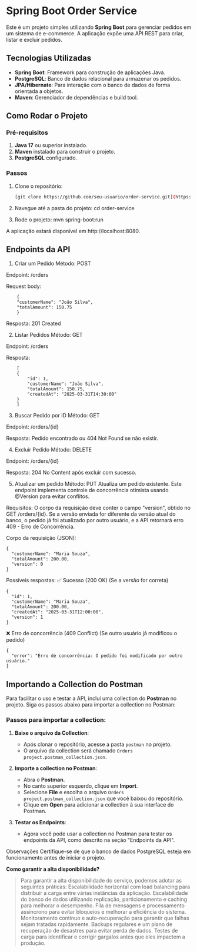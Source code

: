 # Spring Boot Order Service

Este é um projeto simples utilizando **Spring Boot** para gerenciar pedidos em um sistema de e-commerce. A aplicação expõe uma API REST para criar, listar e excluir pedidos.

## Tecnologias Utilizadas

- **Spring Boot**: Framework para construção de aplicações Java.
- **PostgreSQL**: Banco de dados relacional para armazenar os pedidos.
- **JPA/Hibernate**: Para interação com o banco de dados de forma orientada a objetos.
- **Maven**: Gerenciador de dependências e build tool.

## Como Rodar o Projeto

### Pré-requisitos

1. **Java 17** ou superior instalado.
2. **Maven** instalado para construir o projeto.
3. **PostgreSQL** configurado.

### Passos

1. Clone o repositório:
   ```bash
   [git clone https://github.com/seu-usuario/order-service.git](https://github.com/DiCarvalho1/order-service.git)

2. Navegue até a pasta do projeto:
    cd order-service

3. Rode o projeto:
    mvn spring-boot:run

A aplicação estará disponível em http://localhost:8080.

## Endpoints da API

1. Criar um Pedido
Método: POST

Endpoint: /orders

Request body:
```
    {
    "customerName": "João Silva",
    "totalAmount": 150.75
    }
```

Resposta: 201 Created

2. Listar Pedidos
Método: GET

Endpoint: /orders

Resposta:
```
    [
    {
        "id": 1,
        "customerName": "João Silva",
        "totalAmount": 150.75,
        "createdAt": "2025-03-31T14:30:00"
    }
    ]
```

3. Buscar Pedido por ID
Método: GET

Endpoint: /orders/{id}

Resposta: Pedido encontrado ou 404 Not Found se não existir.

4. Excluir Pedido
Método: DELETE

Endpoint: /orders/{id}

Resposta: 204 No Content após excluir com sucesso.

5. Atualizar um pedido
Método: PUT
Atualiza um pedido existente. Este endpoint implementa controle de concorrência otimista usando @Version para evitar conflitos.

Requisitos:
O corpo da requisição deve conter o campo "version", obtido no GET /orders/{id}.
Se a versão enviada for diferente da versão atual do banco, o pedido já foi atualizado por outro usuário, e a API retornará erro 409 - Erro de Concorrência.

Corpo da requisição (JSON):
```
{
  "customerName": "Maria Souza",
  "totalAmount": 200.00,
  "version": 0
}
```

Possíveis respostas:
✅ Sucesso (200 OK) (Se a versão for correta)
```
{
  "id": 1,
  "customerName": "Maria Souza",
  "totalAmount": 200.00,
  "createdAt": "2025-03-31T12:00:00",
  "version": 1
}
```

❌ Erro de concorrência (409 Conflict) (Se outro usuário já modificou o pedido)
```
{
  "error": "Erro de concorrência: O pedido foi modificado por outro usuário."
}
```

## Importando a Collection do Postman

Para facilitar o uso e testar a API, incluí uma collection do **Postman** no projeto. Siga os passos abaixo para importar a collection no Postman:

### Passos para importar a collection:

1. **Baixe o arquivo da Collection**:
   - Após clonar o repositório, acesse a pasta `postman` no projeto.
   - O arquivo da collection será chamado `Orders project.postman_collection.json`.

2. **Importe a collection no Postman**:
   - Abra o **Postman**.
   - No canto superior esquerdo, clique em **Import**.
   - Selecione **File** e escolha o arquivo `Orders project.postman_collection.json` que você baixou do repositório.
   - Clique em **Open** para adicionar a collection à sua interface do Postman.

3. **Testar os Endpoints**:
   - Agora você pode usar a collection no Postman para testar os endpoints da API, como descrito na seção "Endpoints da API".

Observações
Certifique-se de que o banco de dados PostgreSQL esteja em funcionamento antes de iniciar o projeto.

**Como garantir a alta disponibilidade?**
> Para garantir a alta disponibilidade do serviço, podemos adotar as seguintes práticas:
> Escalabilidade horizontal com load balancing para distribuir a carga entre várias instâncias da aplicação.
> Escalabilidade do banco de dados utilizando replicação, particionamento e caching para melhorar o desempenho.
> Fila de mensagens e processamento assíncrono para evitar bloqueios e melhorar a eficiência do sistema.
> Monitoramento contínuo e auto-recuperação para garantir que falhas sejam tratadas rapidamente.
> Backups regulares e um plano de recuperação de desastres para evitar perda de dados.
> Testes de carga para identificar e corrigir gargalos antes que eles impactem a produção.
